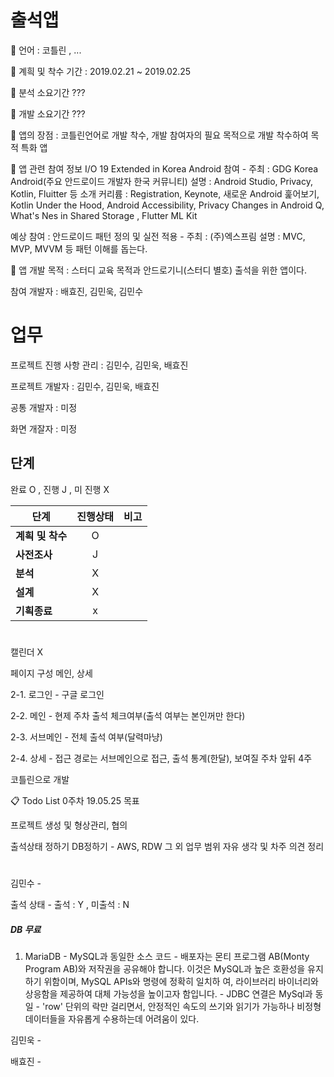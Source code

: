 # 출석앱

📌 언어 : 코틀린 , ...

📌 계흭 및 착수 기간 : 2019.02.21 ~ 2019.02.25

📌 분석 소요기간 ???

📌 개발 소요기간 ???

📌 앱의 장점 : 코틀린언어로 개발 착수, 개발 참여자의 필요 목적으로 개발 착수하여 목적 특화 앱

📌 앱 관련 참여 정보 
I/O 19 Extended in Korea Android 참여 - 주최 : GDG Korea Android(주요 안드로이드 개발자 한국 커뮤니티)
설명 : Android Studio, Privacy, Kotlin, Fluitter 등 소개 
커리륨 : Registration, Keynote, 새로운 Android 훑어보기, Kotlin Under the Hood, Android Accessibility, Privacy Changes in Android Q, What's Nes in Shared Storage , Flutter ML Kit

예상 참여 : 안드로이드 패턴 정의 및 실전 적용 - 주최 : (주)엑스프림
설명 : MVC, MVP, MVVM 등 패턴 이해를 돕는다.


📌 앱 개발 목적 : 스터디 교육 목적과 안드로기니(스터디 별호) 출석을 위한 앱이다.


참여 개발자 : 배효진, 김민욱, 김민수

# 업무 

프로젝트 진행 사항 관리 : 김민수, 김민욱, 배효진

프로젝트 개발자 : 김민수, 김민욱, 배효진

공통 개발자 : 미정

화면 개잘자 : 미정

## 단계

완료 O , 진행 J , 미 진행 X

|  <center>단계</center> |  <center>진행상태</center> |  <center>비고</center> |
|:--------|:--------:|--------:|
|**계흭 및 착수** | <center> O </center> | |
|**사전조사** | <center> J </center> | |
|**분석** | <center> X </center> | |
|**설계** | <center> X</center> | |
|**기흭종료** | <center> x </center> | |

# 
# 
# 
# 
# 
# 



캘린더 X

페이지 구성 메인, 상세

2-1. 로그인 - 구글 로그인

2-2. 메인 - 현제 주차 출석 체크여부(출석 여부는 본인꺼만 한다)

2-3. 서브메인 - 전체 출석 여부(달력마냥)

2-4. 상세 - 접근 경로는 서브메인으로 접근, 출석 통계(한달), 보여질 주차 앞뒤 4주

코틀린으로 개발

📋 Todo List 0주차 19.05.25 목표

프로젝트 생성 및 형상관리, 협의

출석상태 정하기
DB정하기 - AWS, RDW 그 외
업무 범위
자유 생각 및 차주 의견 정리

# 
# 
# 
# 
# 
# 

김민수 -

출석 상태 - 출석 : Y , 미출석 : N
##### DB 무료 #####
1. MariaDB - MySQL과 동일한 소스 코드
           - 배포자는 몬티 프로그램 AB(Monty Program AB)와 저작권을 공유해야 합니다. 이것은 MySQL과 높은 호환성을 유지하기 위함이며, MySQL APIs와
             명령에 정확히 일치하 여, 라이브러리 바이너리와 상응함을 제공하여 대체 가능성을 높이고자 함입니다.
           - JDBC 연결은 MySql과 동일
           - 'row' 단위의 락만 걸리면서, 안정적인 속도의 쓰기와
              읽기가 가능하나 비정형 데이터들을 자유롭게 수용하는데 어려움이 있다.

김민욱 - 

배효진 -

